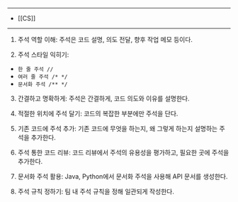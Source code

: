 
---
- [[CS]]
---



1. 주석 역할 이해: 주석은 코드 설명, 의도 전달, 향후 작업 메모 등이다.

2. 주석 스타일 익히기: 

- `한 줄 주석 //`
- `여러 줄 주석 /* */`
- `문서화 주석 /** */ `

3. 간결하고 명확하게: 주석은 간결하게, 코드 의도와 이유를 설명한다.

4. 적절한 위치에 주석 달기: 코드의 복잡한 부분에만 주석을 단다.

5. 기존 코드에 주석 추가: 기존 코드에 무엇을 하는지, 왜 그렇게 하는지 설명하는 주석을 추가한다.

6. 주석 통한 코드 리뷰: 코드 리뷰에서 주석의 유용성을 평가하고, 필요한 곳에 주석을 추가한다.

7. 문서화 주석 활용: Java, Python에서 문서화 주석을 사용해 API 문서를 생성한다.

8. 주석 규칙 정하기: 팀 내 주석 규칙을 정해 일관되게 작성한다.